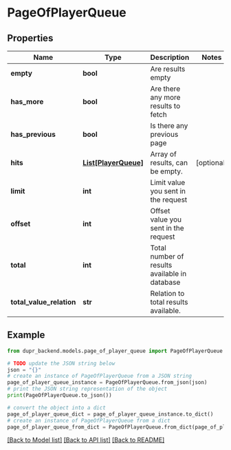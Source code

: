 # PageOfPlayerQueue


## Properties

Name | Type | Description | Notes
------------ | ------------- | ------------- | -------------
**empty** | **bool** | Are results empty | 
**has_more** | **bool** | Are there any more results to fetch | 
**has_previous** | **bool** | Is there any previous page | 
**hits** | [**List[PlayerQueue]**](PlayerQueue.md) | Array of results, can be empty. | [optional] 
**limit** | **int** | Limit value you sent in the request | 
**offset** | **int** | Offset value you sent in the request | 
**total** | **int** | Total number of results available in database | 
**total_value_relation** | **str** | Relation to total results available. | 

## Example

```python
from dupr_backend.models.page_of_player_queue import PageOfPlayerQueue

# TODO update the JSON string below
json = "{}"
# create an instance of PageOfPlayerQueue from a JSON string
page_of_player_queue_instance = PageOfPlayerQueue.from_json(json)
# print the JSON string representation of the object
print(PageOfPlayerQueue.to_json())

# convert the object into a dict
page_of_player_queue_dict = page_of_player_queue_instance.to_dict()
# create an instance of PageOfPlayerQueue from a dict
page_of_player_queue_from_dict = PageOfPlayerQueue.from_dict(page_of_player_queue_dict)
```
[[Back to Model list]](../README.md#documentation-for-models) [[Back to API list]](../README.md#documentation-for-api-endpoints) [[Back to README]](../README.md)


